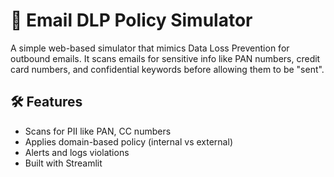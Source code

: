 # 📧 Email DLP Policy Simulator

A simple web-based simulator that mimics Data Loss Prevention for outbound emails. It scans emails for sensitive info like PAN numbers, credit card numbers, and confidential keywords before allowing them to be "sent".

## 🛠 Features
- Scans for PII like PAN, CC numbers
- Applies domain-based policy (internal vs external)
- Alerts and logs violations
- Built with Streamlit
